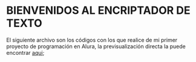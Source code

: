 # BIENVENIDOS AL ENCRIPTADOR DE TEXTO

El siguiente archivo son los códigos con los que realice de mi primer proyecto de programación en Alura,  la previsualización directa la puede encontrar [aqui](https://github.com/Samir0911/EncriptadorSamir); 
